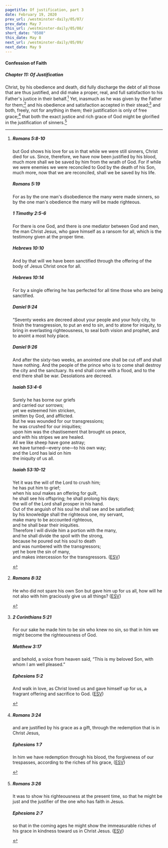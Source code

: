 ```yaml
---
pagetitle: Of justification, part 3
date: February 19, 2020
prev_url: /westminster-daily/05/07/
prev_date: May 7
this_url: /westminster-daily/05/08/
short_date: "0508"
this_date: May 8
next_url: /westminster-daily/05/09/
next_date: May 9
---
```


#### Confession of Faith

##### Chapter 11: Of Justification

Christ, by his obedience and death, did fully discharge the debt of all those that are thus justified, and did make a proper, real, and full satisfaction to his Father's justice in their behalf.[^fnref:wcf1] Yet, inasmuch as he was given by the Father for them;[^fnref:wcf2] and his obedience and satisfaction accepted in their stead;[^fnref:wcf3] and both, freely, not for anything in them; their justification is only of free grace;[^fnref:wcf4] that both the exact justice and rich grace of God might be glorified in the justification of sinners.[^fnref:wcf5]

[^fnref:wcf1]: <div class="esv"><h5>Romans 5:8-10</h5> <div class="esv-text"><p id="p45005008.01-1">but God shows his love for us in that while we were still sinners, Christ died for us. Since, therefore, we have now been justified by his blood, much more shall we be saved by him from the wrath of God. For if while we were enemies we were reconciled to God by the death of his Son, much more, now that we are reconciled, shall we be saved by his life.</p> </div><h5>Romans 5:19</h5> <div class="esv-text"><p id="p45005019.01-2">For as by the one man's disobedience the many were made sinners, so by the one man's obedience the many will be made righteous.</p> </div><h5>1 Timothy 2:5-6</h5> <div class="esv-text"><p id="p54002005.01-3">For there is one God, and there is one mediator between God and men, the man Christ Jesus, who gave himself as a ransom for all, which is the testimony given at the proper time.</p> </div><h5>Hebrews 10:10</h5> <div class="esv-text"><p id="p58010010.01-4">And by that will we have been sanctified through the offering of the body of Jesus Christ once for all.</p> </div><h5>Hebrews 10:14</h5> <div class="esv-text"><p id="p58010014.01-5">For by a single offering he has perfected for all time those who are being sanctified.</p> </div><h5>Daniel 9:24</h5> <div class="esv-text"> <p id="p27009024.04-6">&#8220;Seventy weeks are decreed about your people and your holy city, to finish the transgression, to put an end to sin, and to atone for iniquity, to bring in everlasting righteousness, to seal both vision and prophet, and to anoint a most holy place.</p> </div><h5>Daniel 9:26</h5> <div class="esv-text"><p id="p27009026.01-7">And after the sixty-two weeks, an anointed one shall be cut off and shall have nothing. And the people of the prince who is to come shall destroy the city and the sanctuary. Its end shall come with a flood, and to the end there shall be war. Desolations are decreed.</p> </div><h5>Isaiah 53:4-6</h5> <div class="esv-text"><div class="block-indent"> <p class="line-group" id="p23053004.01-8">Surely he has borne our griefs<br /> <span class="indent"></span>and carried our sorrows;<br /> yet we esteemed him stricken,<br /> <span class="indent"></span>smitten by God, and afflicted.<br />  But he was wounded for our transgressions;<br /> <span class="indent"></span>he was crushed for our iniquities;<br /> upon him was the chastisement that brought us peace,<br /> <span class="indent"></span>and with his stripes we are healed.<br />  All we like sheep have gone astray;<br /> <span class="indent"></span>we have turned&#8212;every one&#8212;to his own way;<br /> and the <span class="small-caps">Lord</span> has laid on him<br /> <span class="indent"></span>the iniquity of us all.</p> </div> </div><h5>Isaiah 53:10-12</h5> <div class="esv-text"><div class="block-indent"> <p class="line-group" id="p23053010.01-9">Yet it was the will of the <span class="small-caps">Lord</span> to crush him;<br /> <span class="indent"></span>he has put him to grief;<br /> when his soul makes an offering for guilt,<br /> <span class="indent"></span>he shall see his offspring; he shall prolong his days;<br /> the will of the <span class="small-caps">Lord</span> shall prosper in his hand.<br />  Out of the anguish of his soul he shall see and be satisfied;<br /> by his knowledge shall the righteous one, my servant,<br /> <span class="indent"></span>make many to be accounted righteous,<br /> <span class="indent"></span>and he shall bear their iniquities.<br />  Therefore I will divide him a portion with the many,<br /> <span class="indent"></span>and he shall divide the spoil with the strong,<br /> because he poured out his soul to death<br /> <span class="indent"></span>and was numbered with the transgressors;<br /> yet he bore the sin of many,<br /> <span class="indent"></span>and makes intercession for the transgressors.  (<a href="http://www.esv.org" class="copyright">ESV</a>)</p> </div> </div> </div>

[^fnref:wcf2]: <div class="esv"><h5>Romans 8:32</h5> <div class="esv-text"><p id="p45008032.01-1">He who did not spare his own Son but gave him up for us all, how will he not also with him graciously give us all things?  (<a href="http://www.esv.org" class="copyright">ESV</a>)</p> </div> </div>

[^fnref:wcf3]: <div class="esv"><h5>2 Corinthians 5:21</h5> <div class="esv-text"><p id="p47005021.01-1">For our sake he made him to be sin who knew no sin, so that in him we might become the righteousness of God.</p> </div><h5>Matthew 3:17</h5> <div class="esv-text"><p id="p40003017.01-2">and behold, a voice from heaven said, &#8220;This is my beloved Son, with whom I am well pleased.&#8221;</p> </div><h5>Ephesians 5:2</h5> <div class="esv-text"><p id="p49005002.01-3">And walk in love, as Christ loved us and gave himself up for us, a fragrant offering and sacrifice to God.  (<a href="http://www.esv.org" class="copyright">ESV</a>)</p> </div> </div>

[^fnref:wcf4]: <div class="esv"><h5>Romans 3:24</h5> <div class="esv-text"><p id="p45003024.01-1">and are justified by his grace as a gift, through the redemption that is in Christ Jesus,</p> </div><h5>Ephesians 1:7</h5> <div class="esv-text"><p id="p49001007.01-2">In him we have redemption through his blood, the forgiveness of our trespasses, according to the riches of his grace,  (<a href="http://www.esv.org" class="copyright">ESV</a>)</p> </div> </div>

[^fnref:wcf5]: <div class="esv"><h5>Romans 3:26</h5> <div class="esv-text"><p id="p45003026.01-1">It was to show his righteousness at the present time, so that he might be just and the justifier of the one who has faith in Jesus.</p> </div><h5>Ephesians 2:7</h5> <div class="esv-text"><p id="p49002007.01-2">so that in the coming ages he might show the immeasurable riches of his grace in kindness toward us in Christ Jesus.  (<a href="http://www.esv.org" class="copyright">ESV</a>)</p> </div> </div>

